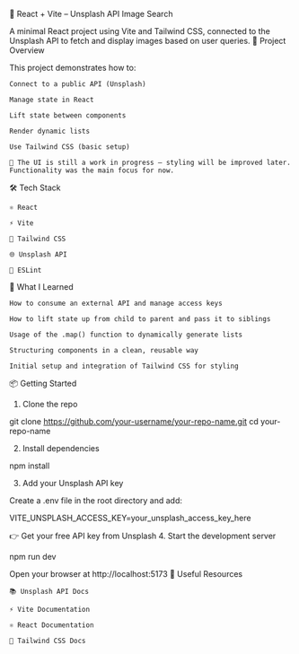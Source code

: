 🚀 React + Vite – Unsplash API Image Search

A minimal React project using Vite and Tailwind CSS, connected to the Unsplash API to fetch and display images based on user queries.
📸 Project Overview

This project demonstrates how to:

    Connect to a public API (Unsplash)

    Manage state in React

    Lift state between components

    Render dynamic lists

    Use Tailwind CSS (basic setup)

    🧪 The UI is still a work in progress — styling will be improved later. Functionality was the main focus for now.

🛠️ Tech Stack

    ⚛️ React

    ⚡ Vite

    🎨 Tailwind CSS

    🌐 Unsplash API

    🧹 ESLint

🧠 What I Learned

    How to consume an external API and manage access keys

    How to lift state up from child to parent and pass it to siblings

    Usage of the .map() function to dynamically generate lists

    Structuring components in a clean, reusable way

    Initial setup and integration of Tailwind CSS for styling

📦 Getting Started

1. Clone the repo

git clone https://github.com/your-username/your-repo-name.git
cd your-repo-name

2. Install dependencies

npm install

3. Add your Unsplash API key

Create a .env file in the root directory and add:

VITE_UNSPLASH_ACCESS_KEY=your_unsplash_access_key_here

👉 Get your free API key from Unsplash 4. Start the development server

npm run dev

Open your browser at http://localhost:5173
🔗 Useful Resources

    📚 Unsplash API Docs

    ⚡ Vite Documentation

    ⚛️ React Documentation

    🎨 Tailwind CSS Docs
